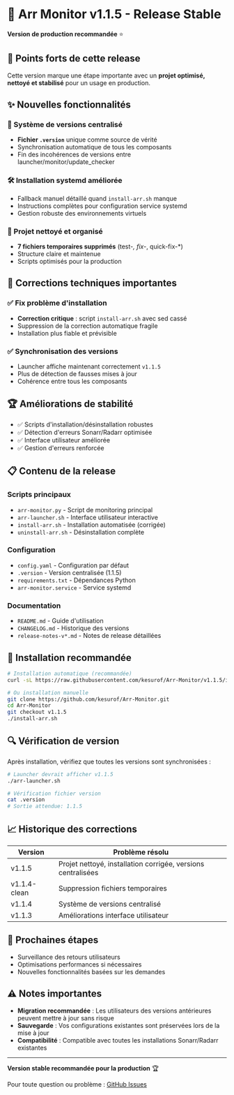 # 🚀 Arr Monitor v1.1.5 - Release Stable

**Version de production recommandée** ⭐

## 🎯 Points forts de cette release

Cette version marque une étape importante avec un **projet optimisé, nettoyé et stabilisé** pour un usage en production.

## ✨ Nouvelles fonctionnalités

### 🔄 Système de versions centralisé
- **Fichier `.version`** unique comme source de vérité
- Synchronisation automatique de tous les composants
- Fin des incohérences de versions entre launcher/monitor/update_checker

### 🛠️ Installation systemd améliorée
- Fallback manuel détaillé quand `install-arr.sh` manque
- Instructions complètes pour configuration service systemd
- Gestion robuste des environnements virtuels

### 🧹 Projet nettoyé et organisé
- **7 fichiers temporaires supprimés** (test-*, fix-*, quick-fix-*)
- Structure claire et maintenue
- Scripts optimisés pour la production

## 🔧 Corrections techniques importantes

### ✅ Fix problème d'installation
- **Correction critique** : script `install-arr.sh` avec sed cassé
- Suppression de la correction automatique fragile
- Installation plus fiable et prévisible

### ✅ Synchronisation des versions
- Launcher affiche maintenant correctement `v1.1.5`
- Plus de détection de fausses mises à jour
- Cohérence entre tous les composants

## 🏆 Améliorations de stabilité

- ✅ Scripts d'installation/désinstallation robustes
- ✅ Détection d'erreurs Sonarr/Radarr optimisée  
- ✅ Interface utilisateur améliorée
- ✅ Gestion d'erreurs renforcée

## 📋 Contenu de la release

### Scripts principaux
- `arr-monitor.py` - Script de monitoring principal
- `arr-launcher.sh` - Interface utilisateur interactive  
- `install-arr.sh` - Installation automatisée (corrigée)
- `uninstall-arr.sh` - Désinstallation complète

### Configuration
- `config.yaml` - Configuration par défaut
- `.version` - Version centralisée (1.1.5)
- `requirements.txt` - Dépendances Python
- `arr-monitor.service` - Service systemd

### Documentation
- `README.md` - Guide d'utilisation
- `CHANGELOG.md` - Historique des versions
- `release-notes-v*.md` - Notes de release détaillées

## 🚀 Installation recommandée

```bash
# Installation automatique (recommandée)
curl -sL https://raw.githubusercontent.com/kesurof/Arr-Monitor/v1.1.5/install-arr.sh | bash

# Ou installation manuelle
git clone https://github.com/kesurof/Arr-Monitor.git
cd Arr-Monitor
git checkout v1.1.5
./install-arr.sh
```

## 🔍 Vérification de version

Après installation, vérifiez que toutes les versions sont synchronisées :

```bash
# Launcher devrait afficher v1.1.5
./arr-launcher.sh

# Vérification fichier version
cat .version
# Sortie attendue: 1.1.5
```

## 📈 Historique des corrections

| Version | Problème résolu |
|---------|----------------|
| v1.1.5 | Projet nettoyé, installation corrigée, versions centralisées |
| v1.1.4-clean | Suppression fichiers temporaires |
| v1.1.4 | Système de versions centralisé |
| v1.1.3 | Améliorations interface utilisateur |

## 🎯 Prochaines étapes

- Surveillance des retours utilisateurs
- Optimisations performances si nécessaires
- Nouvelles fonctionnalités basées sur les demandes

## ⚠️ Notes importantes

- **Migration recommandée** : Les utilisateurs des versions antérieures peuvent mettre à jour sans risque
- **Sauvegarde** : Vos configurations existantes sont préservées lors de la mise à jour
- **Compatibilité** : Compatible avec toutes les installations Sonarr/Radarr existantes

---

**Version stable recommandée pour la production** 🏆

Pour toute question ou problème : [GitHub Issues](https://github.com/kesurof/Arr-Monitor/issues)
